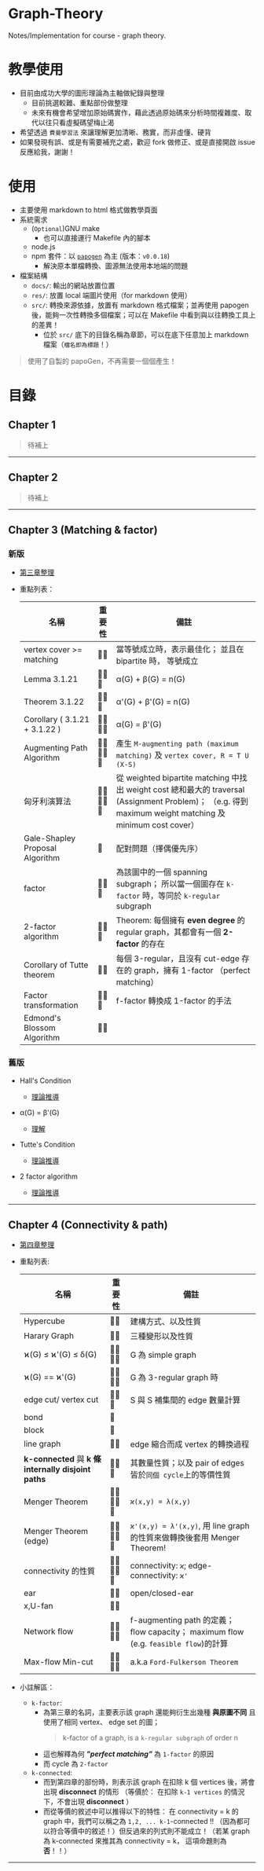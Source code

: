# Graph-Theory
Notes/Implementation for course - graph theory. 

# 教學使用
* 目前由成功大學的圖形理論為主軸做紀錄與整理
    * 目前挑選較難、重點部份做整理
    * 未來有機會希望增加原始碼實作，藉此透過原始碼來分析時間複雜度、取代以往只看虛擬碼望梅止渴
* 希望透過 `費曼學習法` 來讓理解更加清晰、務實，而非虛懂、硬背
* 如果發現有誤、或是有需要補充之處，歡迎 fork 做修正、或是直接開啟 issue 反應給我，謝謝！

# 使用
* 主要使用 markdown to html 格式做教學頁面
* 系統需求
    * (`Optional`)GNU make
        * 也可以直接運行 Makefile 內的腳本
    * node.js
    * npm 套件：以 [`papogen`](https://github.com/toolbuddy/papoGen) 為主 (版本：`v0.0.18`)
        * 解決原本單檔轉換、圖源無法使用本地端的問題
* 檔案結構
    * `docs/`: 輸出的網站放置位置
    * `res/`: 放置 local 端圖片使用（for markdown 使用）
    * `src/`: 轉換來源依據，放置有 markdown 格式檔案；並再使用 papogen 後，能夠一次性轉換多個檔案；可以在 Makefile 中看到與以往轉換工具上的差異！
        * 位於 `src/` 底下的目錄名稱為章節，可以在底下任意加上 markdown 檔案（`檔名即為標題`！）

> 使用了自製的 papoGen，不再需要一個個產生！

# 目錄

## Chapter 1

> 待補上

---

## Chapter 2

> 待補上

---

## Chapter 3 (Matching & factor)

### 新版

* [第三章整理](https://toolbuddy.github.io/Graph-Theory/matching-factor/index.html)

* 重點列表：

    | 名稱 | 重要性 | 備註 |
    | ------ | ------ | ------ |
    | vertex cover >= matching | 🌟🌟 | 當等號成立時，表示最佳化； 並且在 bipartite 時， 等號成立 |
    | Lemma 3.1.21 | 🌟🌟🌟  | α(G) + β(G) = n(G) | 
    | Theorem 3.1.22 | 🌟🌟🌟 | α'(G) + β'(G) = n(G) |
    | Corollary ( 3.1.21 + 3.1.22 ) | 🌟🌟🌟🌟 | α(G) = β'(G) | 
    | Augmenting Path Algorithm | 🌟🌟🌟🌟🌟 | 產生 `M-augmenting path (maximum matching)` 及 `vertex cover, R = T U (X-S)` |
    | 匈牙利演算法 | 🌟🌟🌟🌟🌟 | 從 weighted bipartite matching 中找出 weight cost 總和最大的 traversal (Assignment Problem)； （e.g. 得到 maximum weight matching 及 minimum cost cover） |
    | Gale-Shapley Proposal Algorithm | 🌟 | 配對問題（擇偶優先序） |
    | factor | 🌟🌟🌟 | 為該圖中的一個 spanning subgraph； 所以當一個圖存在 `k-factor` 時，等同於 `k-regular` subgraph |
    | 2-factor algorithm | 🌟🌟🌟 | Theorem: 每個擁有 **even degree** 的 regular graph，其都會有一個 **2-factor** 的存在  |
    | Corollary of Tutte theorem | 🌟🌟 | 每個 3-regular，且沒有 cut-edge 存在的 graph，擁有 1-factor （perfect matching） | 
    | Factor transformation | 🌟🌟🌟 | f-factor 轉換成 1-factor 的手法 |
    | Edmond's Blossom Algorithm | 🌟🌟 | |

### 舊版
* Hall's Condition
    * [理論推導](https://toolbuddy.github.io/Graph-Theory/matching-factor/hall-condition/)

* α(G) = β'(G)
    * [理解](https://toolbuddy.github.io/Graph-Theory/matching-factor/ind-set-and-edge-cover)

* Tutte's Condition
    * [理論推導](https://toolbuddy.github.io/Graph-Theory/matching-factor/tutte-theorem/)

* 2 factor algorithm
    * [理論推導](https://toolbuddy.github.io/Graph-Theory/matching-factor/2-factor-algo/)

---

## Chapter 4 (Connectivity & path)

* [第四章整理](https://toolbuddy.github.io/Graph-Theory/connectivity-path)

* 重點列表:

    | 名稱 | 重要性 | 備註 |
    | ------ | ------ | ------ |
    | Hypercube | 🌟🌟 | 建構方式、以及性質 | 
    | Harary Graph | 🌟🌟 | 三種變形以及性質 | 
    | ϰ(G) ≤ ϰ'(G) ≤ δ(G)  | 🌟🌟🌟🌟 | G 為 simple graph | 
    | ϰ(G) == ϰ'(G) | 🌟🌟🌟🌟 | G 為 3-regular graph 時 | 
    | edge cut/ vertex cut | 🌟🌟🌟 | S 與 S 補集間的 edge 數量計算 | 
    | bond | 🌟 | | 
    | block | 🌟 | |
    | line graph | 🌟🌟 | edge 縮合而成 vertex 的轉換過程 |
    | **k-connected** 與 **k 條 internally disjoint paths** | 🌟🌟🌟 | 其數量性質；以及 pair of edges 皆於`同個 cycle`上的等價性質 |
    | Menger Theorem | 🌟🌟🌟🌟🌟 | `ϰ(x,y) = λ(x,y)` |
    | Menger Theorem (edge) | 🌟🌟🌟🌟🌟 | `ϰ'(x,y) = λ'(x,y)`, 用 line graph 的性質來做轉換後套用 Menger Theorem! | 
    | connectivity 的性質 | 🌟🌟🌟🌟🌟 | connectivity: `ϰ`; edge-connectivity: `ϰ'` | 
    | ear | 🌟🌟 | open/closed-ear |
    | x,U-fan | 🌟🌟 | |
    | Network flow | 🌟🌟🌟🌟 | f-augmenting path 的定義； flow capacity； maximum flow (e.g. `feasible flow`)的計算 |
    | Max-flow Min-cut | 🌟🌟🌟🌟 | a.k.a `Ford-Fulkerson Theorem` | 


* 小註解區：
    * `k-factor`:
        * 為第三章的名詞，主要表示該 graph 還能夠衍生出幾種 **與原圖不同** 且使用了相同 vertex、 edge set 的圖；
            > k-factor of a graph, is a `k-regular subgraph` of order n
        * 這也解釋為何 ***"perfect matching"*** 為 `1-factor` 的原因
        * 而 cycle 為 `2-factor` 
    * `k-connected`:
        * 而到第四章的部份時，則表示該 graph 在扣除 k 個 vertices 後，將會出現 **disconnect** 的情形 （等價於： 在扣除 `k-1 vertices` 的情況下，不會出現 **disconnect** ）
        * 而從等價的敘述中可以推得以下的特性： 在 connectivity = k 的 graph 中，我們可以稱之為 `1,2, ... k-1`-connected !! （因為都可以符合等價中的敘述！）但反過來的列式則不能成立！（若某 graph 為 k-connected 來推其為 connectivity = k， 這項命題則為 **否**！！）

---